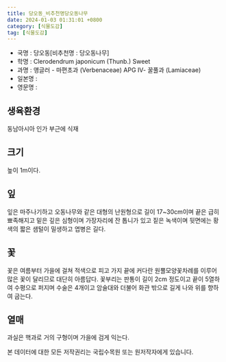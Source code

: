 ```yaml
---
title: 당오동_비추천명당오동나무
date: 2024-01-03 01:31:01 +0800
category: [식물도감]
tag: [식물도감]
---
```




- 국명 : 당오동[비추천명 : 당오동나무]
- 학명 : Clerodendrum japonicum (Thunb.) Sweet
- 과명 : 앵글러 - 마편초과 (Verbenaceae) APG Ⅳ- 꿀풀과 (Lamiaceae)
- 일본명 : 
- 영문명 : 


## 생육환경
동남아시아 인가 부근에 식재
## 크기
높이 1m이다.
## 잎
잎은 마주나기하고 오동나무와 같은 대형의 난원형으로 길이 17~30cm이며 끝은 급히 뾰족해지고 밑은 깊은 심형이며 가장자리에 잔 톱니가 있고 짙은 녹색이며 뒷면에는 황색의 짧은 샘털이 밀생하고 엽병은 길다.
## 꽃
꽃은 여름부터 가을에 걸쳐 적색으로 피고 가지 끝에 커다란 원뿔모양꽃차례를 이루어 많은 꽃이 달리므로 대단히 아름답다. 꽃부리는 판통이 길이 2cm 정도이고 끝이 5열하여 수평으로 퍼지며 수술은 4개이고 암술대와 더불어 화관 밖으로 길게 나와 위를 향하여 굽는다.
## 열매
과실은 핵과로 거의 구형이며 가을에 검게 익는다.






본 데이터에 대한 모든 저작권리는 국립수목원 또는 원저작자에게 있습니다.
